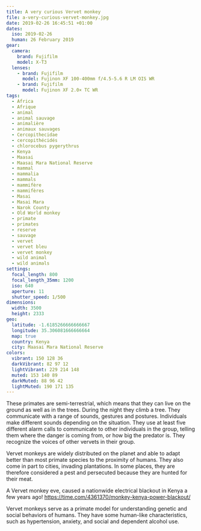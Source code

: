 ```yaml
---
title: A very curious Vervet monkey
file: a-very-curious-vervet-monkey.jpg
date: 2019-02-26 16:45:51 +01:00
dates:
  iso: 2019-02-26
  human: 26 February 2019
gear:
  camera:
    brand: Fujifilm
    model: X-T3
  lenses:
    - brand: Fujifilm
      model: Fujinon XF 100-400mm f/4.5-5.6 R LM OIS WR
    - brand: Fujifilm
      model: Fujinon XF 2.0× TC WR
tags:
  - Africa
  - Afrique
  - animal
  - animal sauvage
  - animalière
  - animaux sauvages
  - Cercopithecidae
  - cercopithécidés
  - chlorocebus pygerythrus
  - Kenya
  - Maasai
  - Maasai Mara National Reserve
  - mammal
  - mammalia
  - mammals
  - mammifère
  - mammifères
  - Masai
  - Masai Mara
  - Narok County
  - Old World monkey
  - primate
  - primates
  - reserve
  - sauvage
  - vervet
  - vervet bleu
  - vervet monkey
  - wild animal
  - wild animals
settings:
  focal_length: 800
  focal_length_35mm: 1200
  iso: 640
  aperture: 11
  shutter_speed: 1/500
dimensions:
  width: 3500
  height: 2333
geo:
  latitude: -1.6185266666666667
  longitude: 35.306081666666664
  map: true
  country: Kenya
  city: Maasai Mara National Reserve
colors:
  vibrant: 150 128 36
  darkVibrant: 82 97 12
  lightVibrant: 229 214 148
  muted: 153 140 89
  darkMuted: 88 96 42
  lightMuted: 190 171 135
---
```


These primates are semi-terrestrial, which means that they can live on the ground as well as in the trees. During the night they climb a tree.  They communicate with a range of sounds, gestures and postures. Individuals make different sounds depending on the situation. They use at least five different alarm calls to communicate to other individuals in the group, telling them where the danger is coming from, or how big the predator is. They recognize the voices of other vervets in their group. 

Vervet monkeys are widely distributed on the planet and able to adapt better than most primate species to the proximity of humans. They also come in part to cities, invading plantations. In some places, they are therefore considered a pest and persecuted because they are hunted for their meat.

A Vervet monkey eve, caused a nationwide electrical blackout in Kenya a few years ago! https://time.com/4361370/monkey-kenya-power-blackout/

Vervet monkeys serve as a primate model for understanding genetic and social behaviors of humans. They have some human-like characteristics, such as hypertension, anxiety, and social and dependent alcohol use.
